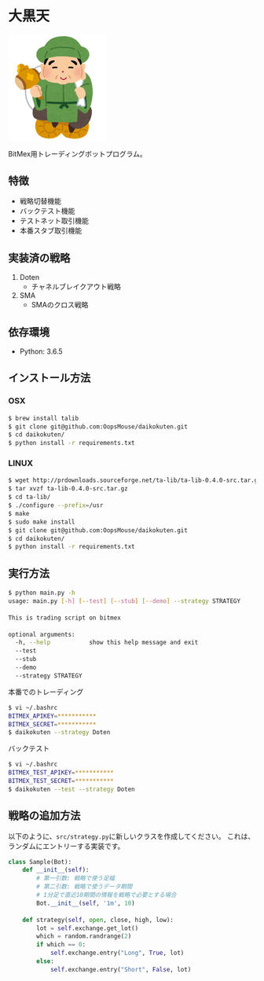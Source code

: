 # 大黒天

<img src="img/daikokuten.png" width="200">

BitMex用トレーディングボットプログラム。

## 特徴

- 戦略切替機能
- バックテスト機能
- テストネット取引機能
- 本番スタブ取引機能

## 実装済の戦略

1. Doten
    - チャネルブレイクアウト戦略
2. SMA
    - SMAのクロス戦略

## 依存環境

- Python: 3.6.5

## インストール方法

### OSX

```bash
$ brew install talib
$ git clone git@github.com:OopsMouse/daikokuten.git
$ cd daikokuten/
$ python install -r requirements.txt
```

### LINUX

```bash
$ wget http://prdownloads.sourceforge.net/ta-lib/ta-lib-0.4.0-src.tar.gz
$ tar xvzf ta-lib-0.4.0-src.tar.gz
$ cd ta-lib/
$ ./configure --prefix=/usr
$ make
$ sudo make install
$ git clone git@github.com:OopsMouse/daikokuten.git
$ cd daikokuten/
$ python install -r requirements.txt
```

## 実行方法

```bash
$ python main.py -h
usage: main.py [-h] [--test] [--stub] [--demo] --strategy STRATEGY

This is trading script on bitmex

optional arguments:
  -h, --help           show this help message and exit
  --test
  --stub
  --demo
  --strategy STRATEGY
 ```

本番でのトレーディング

```bash
$ vi ~/.bashrc
BITMEX_APIKEY=***********
BITMEX_SECRET=***********
$ daikokuten --strategy Doten
```

バックテスト

```bash
$ vi ~/.bashrc
BITMEX_TEST_APIKEY=***********
BITMEX_TEST_SECRET=***********
$ daikokuten --test --strategy Doten
```

## 戦略の追加方法

以下のように、`src/strategy.py`に新しいクラスを作成してください。
これは、ランダムにエントリーする実装です。

```python
class Sample(Bot):
    def __init__(self):
        # 第一引数: 戦略で使う足幅
        # 第二引数: 戦略で使うデータ期間
        # 1分足で直近10期間の情報を戦略で必要とする場合
        Bot.__init__(self, '1m', 10)

    def strategy(self, open, close, high, low):
        lot = self.exchange.get_lot()
        which = random.randrange(2)
        if which == 0:
            self.exchange.entry("Long", True, lot)
        else:
            self.exchange.entry("Short", False, lot)
```